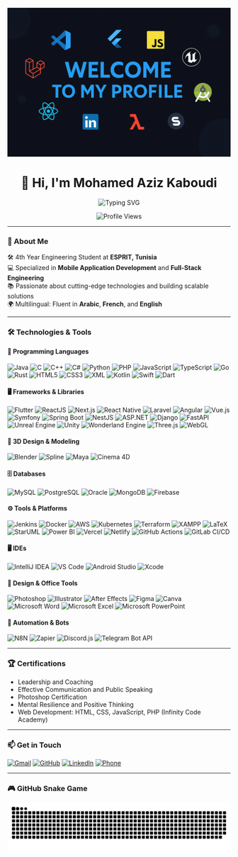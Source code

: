 <p align="center">
  <img src="intro.png" alt="Welcome Banner" />
</p>

<h1 align="center">👋 Hi, I'm Mohamed Aziz Kaboudi</h1>

<p align="center">
  <img src="https://readme-typing-svg.demolab.com/?lines=Computer%20Engineer;Mobile%20Development%20Specialist;Future%20Tech%20Leader;AI%20&%20Software%20Enthusiast&center=true&width=500&height=50&color=0E75B6&size=24" alt="Typing SVG" />
</p>

<p align="center">
  <img src="https://komarev.com/ghpvc/?username=med-aziz-kaboudi&label=Profile%20views&color=0e75b6&style=flat-square" alt="Profile Views" />
</p>

---

### 🚀 About Me
🛠️ 4th Year Engineering Student at **ESPRIT, Tunisia**  
💻 Specialized in **Mobile Application Development** and **Full-Stack Engineering**  
📚 Passionate about cutting-edge technologies and building scalable solutions  
🌍 Multilingual: Fluent in **Arabic**, **French**, and **English**  

---

### 🛠️ Technologies & Tools

#### 🧩 Programming Languages
![Java](https://img.shields.io/badge/Java-%23ED8B00.svg?style=for-the-badge&logo=java&logoColor=white)
![C](https://img.shields.io/badge/C-%2300599C.svg?style=for-the-badge&logo=c&logoColor=white)
![C++](https://img.shields.io/badge/C++-%2300599C.svg?style=for-the-badge&logo=c%2B%2B&logoColor=white)
![C#](https://img.shields.io/badge/C%23-%23239120.svg?style=for-the-badge&logo=c-sharp&logoColor=white)
![Python](https://img.shields.io/badge/Python-%233776AB.svg?style=for-the-badge&logo=python&logoColor=white)
![PHP](https://img.shields.io/badge/PHP-%23777BB4.svg?style=for-the-badge&logo=php&logoColor=white)
![JavaScript](https://img.shields.io/badge/JavaScript-%23F7DF1E.svg?style=for-the-badge&logo=javascript&logoColor=black)
![TypeScript](https://img.shields.io/badge/TypeScript-%23007ACC.svg?style=for-the-badge&logo=typescript&logoColor=white)
![Go](https://img.shields.io/badge/Go-%2300ADD8.svg?style=for-the-badge&logo=go&logoColor=white)
![Rust](https://img.shields.io/badge/Rust-%23000000.svg?style=for-the-badge&logo=rust&logoColor=white)
![HTML5](https://img.shields.io/badge/HTML5-%23E34F26.svg?style=for-the-badge&logo=html5&logoColor=white)
![CSS3](https://img.shields.io/badge/CSS3-%231572B6.svg?style=for-the-badge&logo=css3&logoColor=white)
![XML](https://img.shields.io/badge/XML-%23FF6600.svg?style=for-the-badge&logo=xml&logoColor=white)
![Kotlin](https://img.shields.io/badge/Kotlin-%237F52FF.svg?style=for-the-badge&logo=kotlin&logoColor=white)
![Swift](https://img.shields.io/badge/Swift-%23FA7343.svg?style=for-the-badge&logo=swift&logoColor=white)
![Dart](https://img.shields.io/badge/Dart-%230175C2.svg?style=for-the-badge&logo=dart&logoColor=white)

#### 🖥️ Frameworks & Libraries
![Flutter](https://img.shields.io/badge/Flutter-%2302569B.svg?style=for-the-badge&logo=flutter&logoColor=white)
![ReactJS](https://img.shields.io/badge/React-%2361DAFB.svg?style=for-the-badge&logo=react&logoColor=black)
![Next.js](https://img.shields.io/badge/Next.js-%23000000.svg?style=for-the-badge&logo=nextdotjs&logoColor=white)
![React Native](https://img.shields.io/badge/React_Native-%230092CC.svg?style=for-the-badge&logo=react&logoColor=white)
![Laravel](https://img.shields.io/badge/Laravel-%23FF2D20.svg?style=for-the-badge&logo=laravel&logoColor=white)
![Angular](https://img.shields.io/badge/Angular-%23DD0031.svg?style=for-the-badge&logo=angular&logoColor=white)
![Vue.js](https://img.shields.io/badge/Vue.js-%2335495e.svg?style=for-the-badge&logo=vue.js&logoColor=white)
![Symfony](https://img.shields.io/badge/Symfony-%23000000.svg?style=for-the-badge&logo=symfony&logoColor=white)
![Spring Boot](https://img.shields.io/badge/Spring_Boot-%236DB33F.svg?style=for-the-badge&logo=spring-boot&logoColor=white)
![NestJS](https://img.shields.io/badge/NestJS-%23E0234E.svg?style=for-the-badge&logo=nestjs&logoColor=white)
![ASP.NET](https://img.shields.io/badge/ASP.NET-%235C2D91.svg?style=for-the-badge&logo=.net&logoColor=white)
![Django](https://img.shields.io/badge/Django-%23092E20.svg?style=for-the-badge&logo=django&logoColor=white)
![FastAPI](https://img.shields.io/badge/FastAPI-%23009688.svg?style=for-the-badge&logo=fastapi&logoColor=white)
![Unreal Engine](https://img.shields.io/badge/Unreal_Engine-%23000000.svg?style=for-the-badge&logo=unrealengine&logoColor=white)
![Unity](https://img.shields.io/badge/Unity-%23000000.svg?style=for-the-badge&logo=unity&logoColor=white)
![Wonderland Engine](https://img.shields.io/badge/Wonderland_Editor-%23FF6347.svg?style=for-the-badge&logo=three.js&logoColor=white)
![Three.js](https://img.shields.io/badge/Three.js-%23000000.svg?style=for-the-badge&logo=three.js&logoColor=white)
![WebGL](https://img.shields.io/badge/WebGL-%23990000.svg?style=for-the-badge&logo=webgl&logoColor=white)

#### 🎨 3D Design & Modeling
![Blender](https://img.shields.io/badge/Blender-%23F5792A.svg?style=for-the-badge&logo=blender&logoColor=white)
![Spline](https://img.shields.io/badge/Spline-%23FF6F61.svg?style=for-the-badge&logo=spline&logoColor=white)
![Maya](https://img.shields.io/badge/Maya-%2300A1D6.svg?style=for-the-badge&logo=autodesk&logoColor=white)
![Cinema 4D](https://img.shields.io/badge/Cinema%204D-%23000000.svg?style=for-the-badge&logo=cinema4d&logoColor=white)

#### 🗄️ Databases
![MySQL](https://img.shields.io/badge/MySQL-%234479A1.svg?style=for-the-badge&logo=mysql&logoColor=white)
![PostgreSQL](https://img.shields.io/badge/PostgreSQL-%23316192.svg?style=for-the-badge&logo=postgresql&logoColor=white)
![Oracle](https://img.shields.io/badge/Oracle-%23F80000.svg?style=for-the-badge&logo=oracle&logoColor=white)
![MongoDB](https://img.shields.io/badge/MongoDB-%2347A248.svg?style=for-the-badge&logo=mongodb&logoColor=white)
![Firebase](https://img.shields.io/badge/Firebase-%23FFCA28.svg?style=for-the-badge&logo=firebase&logoColor=black)

#### ⚙️ Tools & Platforms
![Jenkins](https://img.shields.io/badge/Jenkins-%23D24939.svg?style=for-the-badge&logo=jenkins&logoColor=white)
![Docker](https://img.shields.io/badge/Docker-%232496ED.svg?style=for-the-badge&logo=docker&logoColor=white)
![AWS](https://img.shields.io/badge/AWS-%23FF9900.svg?style=for-the-badge&logo=amazonaws&logoColor=white)
![Kubernetes](https://img.shields.io/badge/Kubernetes-%23326CE5.svg?style=for-the-badge&logo=kubernetes&logoColor=white)
![Terraform](https://img.shields.io/badge/Terraform-%237B42BC.svg?style=for-the-badge&logo=terraform&logoColor=white)
![XAMPP](https://img.shields.io/badge/XAMPP-%23FB7A24.svg?style=for-the-badge&logo=xampp&logoColor=white)
![LaTeX](https://img.shields.io/badge/LaTeX-%23008080.svg?style=for-the-badge&logo=latex&logoColor=white)
![StarUML](https://img.shields.io/badge/StarUML-0F2233?style=for-the-badge&logoColor=white)
![Power BI](https://img.shields.io/badge/PowerBI-%23F2C811.svg?style=for-the-badge&logo=powerbi&logoColor=black)
![Vercel](https://img.shields.io/badge/Vercel-%23000000.svg?style=for-the-badge&logo=vercel&logoColor=white)
![Netlify](https://img.shields.io/badge/Netlify-%23000000.svg?style=for-the-badge&logo=netlify&logoColor=white)
![GitHub Actions](https://img.shields.io/badge/GitHub_Actions-%232088FF.svg?style=for-the-badge&logo=githubactions&logoColor=white)
![GitLab CI/CD](https://img.shields.io/badge/GitLab_CI/CD-%23FC6D26.svg?style=for-the-badge&logo=gitlab&logoColor=white)

#### 🖥️ IDEs
![IntelliJ IDEA](https://img.shields.io/badge/IntelliJ_IDEA-%23000000.svg?style=for-the-badge&logo=intellijidea&logoColor=white)
![VS Code](https://img.shields.io/badge/VS_Code-%23007ACC.svg?style=for-the-badge&logo=visual-studio-code&logoColor=white)
![Android Studio](https://img.shields.io/badge/Android_Studio-%233DDC84.svg?style=for-the-badge&logo=androidstudio&logoColor=white)
![Xcode](https://img.shields.io/badge/Xcode-%23000000.svg?style=for-the-badge&logo=xcode&logoColor=white)

#### 🎨 Design & Office Tools
![Photoshop](https://img.shields.io/badge/Photoshop-%2300C8FF.svg?style=for-the-badge&logo=adobephotoshop&logoColor=white)
![Illustrator](https://img.shields.io/badge/Illustrator-%23FF9A00.svg?style=for-the-badge&logo=adobeillustrator&logoColor=white)
![After Effects](https://img.shields.io/badge/After_Effects-%239999FF.svg?style=for-the-badge&logo=adobeaftereffects&logoColor=white)
![Figma](https://img.shields.io/badge/Figma-%23F24E1E.svg?style=for-the-badge&logo=figma&logoColor=white)
![Canva](https://img.shields.io/badge/Canva-%2300C4CC.svg?style=for-the-badge&logo=canva&logoColor=white)
![Microsoft Word](https://img.shields.io/badge/Microsoft_Word-%232B579A.svg?style=for-the-badge&logo=microsoftword&logoColor=white)
![Microsoft Excel](https://img.shields.io/badge/Microsoft_Excel-%237FBA00.svg?style=for-the-badge&logo=microsoftexcel&logoColor=white)
![Microsoft PowerPoint](https://img.shields.io/badge/Microsoft_PowerPoint-%23B7472A.svg?style=for-the-badge&logo=microsoftpowerpoint&logoColor=white)

#### 🤖 Automation & Bots
![N8N](https://img.shields.io/badge/N8N-%23E94E77.svg?style=for-the-badge&logo=n8n&logoColor=white)
![Zapier](https://img.shields.io/badge/Zapier-%23FF4A00.svg?style=for-the-badge&logo=zapier&logoColor=white)
![Discord.js](https://img.shields.io/badge/Discord.js-%235865F2.svg?style=for-the-badge&logo=discord&logoColor=white)
![Telegram Bot API](https://img.shields.io/badge/Telegram_Bot_API-%2326A5E4.svg?style=for-the-badge&logo=telegram&logoColor=white)

---

### 🏆 Certifications
- Leadership and Coaching
- Effective Communication and Public Speaking
- Photoshop Certification
- Mental Resilience and Positive Thinking
- Web Development: HTML, CSS, JavaScript, PHP (Infinity Code Academy)

---

### 📫 Get in Touch
[![Gmail](https://img.shields.io/badge/Email-D14836?style=for-the-badge&logo=gmail&logoColor=white)](mailto:mohamedaziz.kaboudi@esprit.tn)
[![GitHub](https://img.shields.io/badge/GitHub-181717?style=for-the-badge&logo=github&logoColor=white)](https://github.com/med-aziz-kaboudi)
[![LinkedIn](https://img.shields.io/badge/LinkedIn-0A66C2?style=for-the-badge&logo=linkedin&logoColor=white)](https://www.linkedin.com/in/mohamed-aziz-kaboudi/)
[![Phone](https://img.shields.io/badge/Phone-25D366?style=for-the-badge&logo=whatsapp&logoColor=white)](tel:+21650082878)

---

### 🎮 GitHub Snake Game
<p align="center">
  <img src="https://github.com/Platane/snk/raw/output/github-contribution-grid-snake.svg" alt="Snake animation" />
</p>
